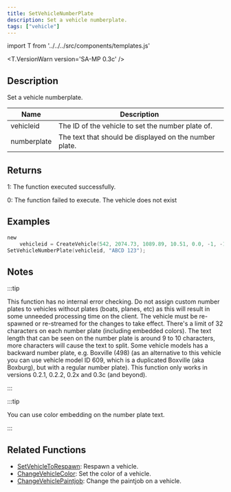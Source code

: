 ```yaml
---
title: SetVehicleNumberPlate
description: Set a vehicle numberplate.
tags: ["vehicle"]
---
```


import T from '../../../src/components/templates.js'

<T.VersionWarn version='SA-MP 0.3c' />

## Description

Set a vehicle numberplate.

| Name        | Description                                            |
| ----------- | ------------------------------------------------------ |
| vehicleid   | The ID of the vehicle to set the number plate of.      |
| numberplate | The text that should be displayed on the number plate. |

## Returns

1: The function executed successfully.

0: The function failed to execute. The vehicle does not exist

## Examples

```c
new
	vehicleid = CreateVehicle(542, 2074.73, 1089.89, 10.51, 0.0, -1, -1, -1);
SetVehicleNumberPlate(vehicleid, "ABCD 123");
```

## Notes

:::tip

This function has no internal error checking. Do not assign custom number plates to vehicles without plates (boats, planes, etc) as this will result in some unneeded processing time on the client. The vehicle must be re-spawned or re-streamed for the changes to take effect. There's a limit of 32 characters on each number plate (including embedded colors). The text length that can be seen on the number plate is around 9 to 10 characters, more characters will cause the text to split. Some vehicle models has a backward number plate, e.g. Boxville (498) (as an alternative to this vehicle you can use vehicle model ID 609, which is a duplicated Boxville (aka Boxburg), but with a regular number plate). This function only works in versions 0.2.1, 0.2.2, 0.2x and 0.3c (and beyond).

:::

:::tip

You can use color embedding on the number plate text.

:::

## Related Functions

- [SetVehicleToRespawn](SetVehicleToRespawn.md): Respawn a vehicle.
- [ChangeVehicleColor](ChangeVehicleColor.md): Set the color of a vehicle.
- [ChangeVehiclePaintjob](ChangeVehiclePaintjob.md): Change the paintjob on a vehicle.
